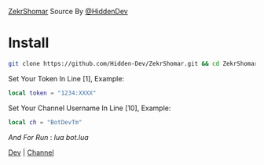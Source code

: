 [ZekrShomar](https://t.me/ZekrShomar_RoBoT) Source By [@HiddenDev](https://t.me/HiddenDev)

# Install
```bash
git clone https://github.com/Hidden-Dev/ZekrShomar.git && cd ZekrShomar && nano bot.lua 
```
Set Your Token In Line [1], Example:
```lua
local token = "1234:XXXX"
```
Set Your Channel Username In Line [10], Example:
```lua
local ch = "BotDevTm"
```
*And For Run* : _lua bot.lua_

[Dev](https://t.me/HiddenDev) | [Channel](https://t.me/BotDevTm)
